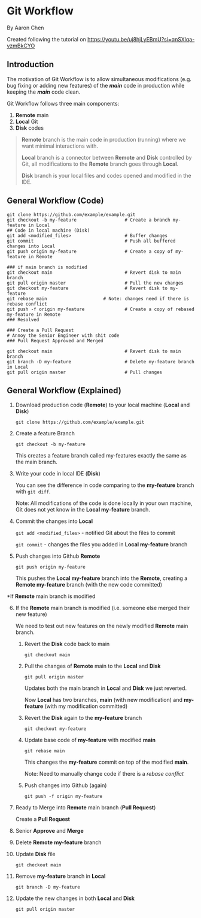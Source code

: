 # Git Workflow

By Aaron Chen

Created following the tutorial on <https://youtu.be/uj8hjLyEBmU?si=qnSXlqa-vzmBkCYO> 

## Introduction

The motivation of Git Workflow is to allow simultaneous modifications (e.g. bug fixing or adding new features) of the __*main*__ code in production while keeping the __*main*__ code clean. 

Git Workflow follows three main components: 

1. **Remote** main 
2. __Local__ Git 
3. __Disk__ codes

> __Remote__ branch is the main code in production (running) where we want minimal interactions with. 
>
> __Local__ branch is a connector between __Remote__ and __Disk__ controlled by Git, all modifications to the __Remote__ branch goes through __Local__. 
>
> __Disk__ branch is your local files and codes opened and modified in the IDE. 

## General Workflow  (Code)

```shell
git clone https://github.com/example/example.git 
git checkout -b my-feature					# Create a branch my-feature in Local
## Code in local machine (Disk)
git add <modified_files> 					# Buffer changes
git commit 									# Push all buffered changes into Local
git push origin my-feature 					# Create a copy of my-feature in Remote

### if main branch is modified
git checkout main 							# Revert disk to main branch
git pull origin master 						# Pull the new changes
git checkout my-feature 					# Revert disk to my-feature
git rebase main 					# Note: changes need if there is rebase conflict
git push -f origin my-feature 				# Create a copy of rebased my-feature in Remote
### Resolved

### Create a Pull Request
# Annoy the Senior Engineer with shit code
### Pull Request Approved and Merged

git checkout main							# Revert disk to main branch
git branch -D my-feature					# Delete my-feature branch in Local
git pull origin master						# Pull changes 
```

## General Workflow (Explained)

1. Download production code (__Remote__) to your local machine (__Local__ and __Disk__)

   `git clone https://github.com/example/example.git`

2. Create a feature Branch

   `git checkout -b my-feature`

   This creates a feature branch called my-features exactly the same as the main branch. 

3. Write your code in local IDE (__Disk__)

   You can see the difference in code comparing to the **my-feature** branch with `git diff`.

   Note: All modifications of the code is done locally in your own machine, Git does not yet know in the __Local my-feature__ branch. 

4. Commit the changes into __Local__

   `git add <modified_files>` - notified Git about the files to commit

   `git commit` - changes the files you added in __Local my-feature__ branch

5. Push changes into Github __Remote__

   `git push origin my-feature`

   This pushes the __Local my-feature__ branch into the __Remote__, creating a __Remote my-feature__ branch (with the new code committed)

*If  __Remote__ main branch is modified

6. If the __Remote__ main branch is modified (i.e. someone else merged their new feature)

   We need to test out new features on the newly modified __Remote__ main branch. 

   1. Revert the __Disk__ code back to main

      `git checkout main`

   2. Pull the changes of __Remote__ main to the __Local__ and __Disk__

      `git pull origin master`

      Updates both the main branch in __Local__ and __Disk__ we just reverted. 

      Now __Local__ has two branches, __main__ (with new modification) and __my-feature__ (with my modification committed)

   3. Revert the __Disk__ again to the __my-feature__ branch

      `git checkout my-feature`

   4. Update base code of __my-feature__ with modified __main__ 

      `git rebase main`

      This changes the __my-feature__ commit on top of the modified __main__. 

      Note: Need to manually change code if there is a *rebase conflict*

   5. Push changes into Github (again)

      `git push -f origin my-feature`

7. Ready to Merge into __Remote__ main branch (__Pull Request__)

   Create a __Pull Request__

8. Senior __Approve__ and __Merge__

9. Delete __Remote__ __my-feature__ branch

10. Update __Disk__ file

    `git checkout main`

11. Remove __my-feature__ branch in __Local__

    `git branch -D my-feature`

12. Update the new changes in both __Local__ and __Disk__

    `git pull origin master`
